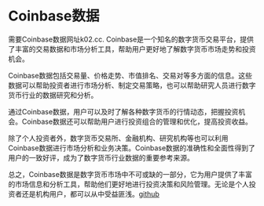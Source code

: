 # Coinbase数据

需要Coinbase数据网址k02.cc. Coinbase是一个知名的数字货币交易平台，提供了丰富的交易数据和市场分析工具，帮助用户更好地了解数字货币市场走势和投资机会。

Coinbase数据包括交易量、价格走势、市值排名、交易对等多方面的信息。这些数据可以帮助投资者进行市场分析、制定交易策略，也可以帮助研究人员进行数字货币行业的数据研究和分析。

通过Coinbase数据，用户可以及时了解各种数字货币的行情动态，把握投资机会。Coinbase数据还可以帮助用户进行投资组合的管理和优化，提高投资收益。

除了个人投资者外，数字货币交易所、金融机构、研究机构等也可以利用Coinbase数据进行市场分析和业务决策。Coinbase数据的准确性和全面性得到了用户的一致好评，成为了数字货币行业数据的重要参考来源。

总之，Coinbase数据是数字货币市场中不可或缺的一部分，它为用户提供了丰富的市场信息和分析工具，帮助他们更好地进行投资决策和风险管理。无论是个人投资者还是机构用户，都可以从中受益匪浅。[github](https://github.com)